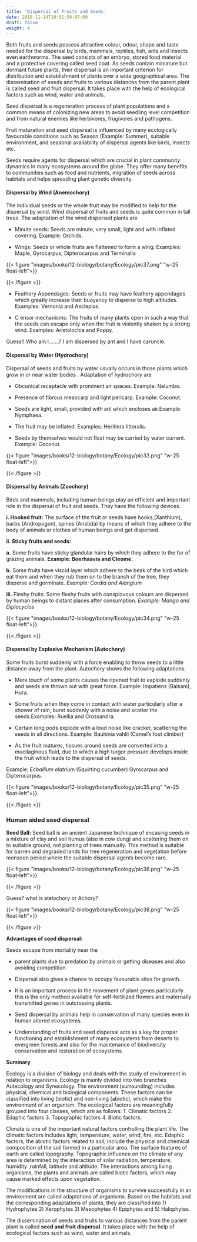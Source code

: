 ```yaml
---
title: 'Dispersal of Fruits and Seeds'
date: 2018-11-14T19:02:50-07:00
draft: false
weight: 4
---
```


Both fruits and seeds possess attractive colour,
odour, shape and taste needed for the dispersal
by birds, mammals, reptiles, fish, ants and
insects even earthworms. The seed consists
of an embryo, stored food material and a
protective covering called seed coat. As seeds
contain miniature but dormant future plants,
their dispersal is an important criterion for
distribution and establishment of plants over
a wide geographical area. The dissemination of
seeds and fruits to various distances from the
parent plant is called seed and fruit dispersal.
It takes place with the help of ecological factors
such as wind, water and animals.

Seed dispersal is a regeneration process
of plant populations and a common means of
colonizing new areas to avoid seedling level
competition and from natural enemies like
herbivores, frugivores and pathogens.


Fruit maturation and seed dispersal is
influenced by many ecologically favourable
conditions such as Season (Example: Summer),
suitable environment, and seasonal availability
of dispersal agents like birds, insects etc.

Seeds require agents for dispersal which
are crucial in plant community dynamics in
many ecosystems around the globe. They offer
many benefits to communities such as food and
nutrients, migration of seeds across habitats
and helps spreading plant genetic diversity.

#### Dispersal by Wind (Anemochory)

The individual seeds or the whole fruit may be
modified to help for the dispersal by wind. Wind
dispersal of fruits and seeds is quite common in
tall trees. The adaptation of the wind dispersed
plants are

* Minute seeds: Seeds are minute, very
small, light and with inflated covering.
Example: Orchids.


* Wings: Seeds or whole fruits are flattened to
form a wing. Examples: Maple, Gyrocarpus,
Dipterocarpus and Terminalia

{{< figure "images/books/12-biology/botany/Ecology/pic37.png" "w-25 float-left">}}

{{< /figure >}}

* Feathery Appendages: Seeds or fruits may
have feathery appendages which greatly
increase their buoyancy to disperse to high
altitudes. Examples: Vernonia and Asclepias.


* C ensor mechanisms: The fruits of many
plants open in such a way that the seeds
can escape only when the fruit is violently
shaken by a strong wind. Examples:
Aristolochia and Poppy.


Guess!! Who am I…….? I am dispersed by
ant and I have caruncle.


#### Dispersal by Water (Hydrochory)

Dispersal of seeds and fruits by water usually
occurs in those plants which grow in or near
water bodies . Adaptation of hydrochory are


*  Obconical receptacle with prominent air
spaces. Example: Nelumbo.

* Presence of fibrous mesocarp and light
pericarp. Example: Coconut.

* Seeds are light, small, provided with aril
which encloses air.Example: Nymphaea.

* The fruit may be inflated. Examples:
Heritiera littoralis.

* Seeds by themselves would not float may be
carried by water current. Example: Coconut.

{{< figure "images/books/12-biology/botany/Ecology/pic33.png" "w-25 float-left">}}

{{< /figure >}}

#### Dispersal by Animals (Zoochory)

Birds and mammals, including human beings
play an efficient and important role in the
dispersal of fruit and seeds. They have the
following devices.

**i. Hooked fruit:** The surface of the fruit or seeds
have hooks,(Xanthium), barbs (Andropogon),
spines (Aristida) by means of which they adhere
to the body of animals or clothes of human
beings and get dispersed.

**ii. Sticky fruits and seeds:**

**a.** Some fruits have sticky glandular hairs by
which they adhere to the fur of grazing animals.
**Example: Boerhaavia and Cleome.**

**b.** Some fruits have viscid layer which adhere to
the beak of the bird which eat them and when
they rub them on to the branch of the tree, they
disperse and germinate. 
*Example: Cordia and Alangium*

**iii.** Fleshy fruits: Some fleshy fruits with
conspicuous colours are dispersed by human
beings to distant places after consumption.
*Example: Mango and Diplocyclos*

{{< figure "images/books/12-biology/botany/Ecology/pic34.png" "w-25 float-left">}}

{{< /figure >}}


#### Dispersal by Explosive Mechanism (Autochory)

Some fruits burst suddenly with a force
enabling to throw seeds to a little distance away
from the plant. Autochory shows the following
adaptations.

* 	Mere touch of some plants causes the
ripened fruit to explode suddenly and seeds
are thrown out with great force. Example:
Impatiens (Balsam), Hura.

* Some fruits when they come in contact with
water particularly after a shower of rain,
burst suddenly with a noise and scatter the
seeds.Examples: Ruellia and Crossandra.

* Certain long pods explode with a loud
noise like cracker, scattering the seeds in
all directions. Example: Bauhinia vahlii
(Camel’s foot climber)

* As the fruit matures, tissues around seeds are
converted into a mucilaginous fluid, due to
which a high turgor pressure develops inside
the fruit which leads to the dispersal of seeds.

Example: *Ecballium elatrium* (Squirting cucumber) Gyrocarpus and Dipterocarpus.

{{< figure "images/books/12-biology/botany/Ecology/pic35.png" "w-25 float-left">}}

{{< /figure >}}

### Human aided seed dispersal

**Seed Ball:** Seed ball
is an ancient Japanese
technique of encasing
seeds in a mixture of
clay and soil humus
(also in cow dung) and
scattering them on to
suitable ground, not planting of trees manually.
This method is suitable for barren and degraded
lands for tree regeneration and vegetation before
monsoon period where the suitable dispersal
agents become rare.

{{< figure "images/books/12-biology/botany/Ecology/pic36.png" "w-25 float-left">}}

{{< /figure >}}

Guess? what is atelochory or Achory?


{{< figure "images/books/12-biology/botany/Ecology/pic38.png" "w-25 float-left">}}

{{< /figure >}}

**Advantages of seed dispersal:**

Seeds escape from mortality near the
* parent plants due to predation by animals
or getting diseases and also avoiding
competition.

* Dispersal also gives a chance to occupy
favourable sites for growth.

* It is an important process in the movement
of plant genes particularly this is the only
method available for self-fertilized flowers
and maternally transmitted genes in
outcrossing plants.

* Seed dispersal by animals help in
conservation of many species even in
human altered ecosystems.

* Understanding of fruits and seed dispersal
acts as a key for proper functioning and
establishment of many ecosystems from
deserts to evergreen forests and also for the
maintenance of biodiversity conservation
and restoration of ecosystems.

**Summary**

Ecology is a division of biology and deals
with the study of environment in relation to
organisms. Ecology is mainly divided into
two branches Autecology and Synecology. The
environment (surrounding) includes physical,
chemical and biological components. These
factors can be classified into living (biotic)
and non-living (abiotic), which make the
environment of an organism. The ecological
factors are meaningfully grouped into four
classes, which are as follows: 1. Climatic factors
2. Edaphic factors 3. Topographic factors 4.
Biotic factors.

Climate is one of the important natural
factors controlling the plant life. The climatic
factors includes light, temperature, water,
wind, fire, etc. Edaphic factors, the abiotic
factors related to soil, include the physical and
chemical composition of the soil formed in a
particular area. The surface features of earth
are called topography. Topographic influence
on the climate of any area is determined by
the interaction of solar radiation, temperature,
humidity ,rainfall, latitude and altitude. The
interactions among living organisms, the plants
and animals are called biotic factors, which may
cause marked effects upon vegetation.

The modifications in the structure of
organisms to survive successfully in an
environment are called adaptations of
organisms. Based on the habitats and the
corresponding adaptations of plants, they are
classified into 1) Hydrophytes 2) Xerophytes
3) Mesophytes 4) Epiphytes and 5) Halophytes.

The dissemination of seeds and fruits to various
distances from the parent plant is called **seed and fruit dispersal**. It takes place with the help
of ecological factors such as wind, water and
animals.


